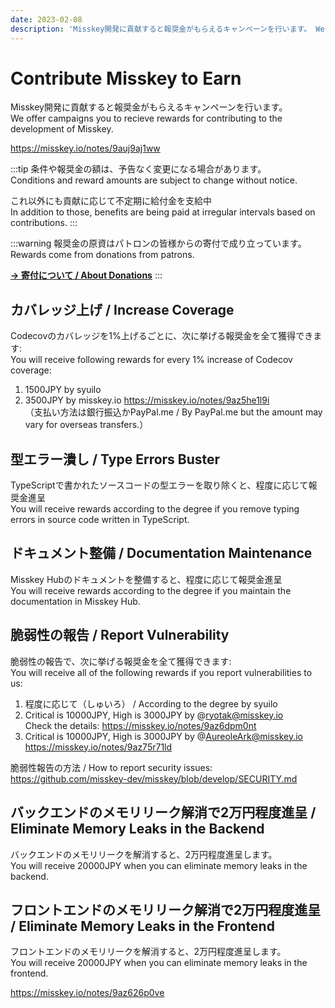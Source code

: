 ```yaml
---
date: 2023-02-08
description: 'Misskey開発に貢献すると報奨金がもらえるキャンペーンを行います。 We offer campaigns you to recieve rewards for contributing to the development of Misskey.'
---
```


# Contribute Misskey to Earn

Misskey開発に貢献すると報奨金がもらえるキャンペーンを行います。  
We offer campaigns you to recieve rewards for contributing to the development of Misskey.

<https://misskey.io/notes/9auj9aj1ww>

:::tip
条件や報奨金の額は、予告なく変更になる場合があります。  
Conditions and reward amounts are subject to change without notice.

これ以外にも貢献に応じて不定期に給付金を支給中  
In addition to those, benefits are being paid at irregular intervals based on contributions.
:::

:::warning
報奨金の原資はパトロンの皆様からの寄付で成り立っています。  
Rewards come from donations from patrons.

[**→ 寄付について / About Donations**](../docs/donate.html)
:::

## カバレッジ上げ / Increase Coverage

Codecovのカバレッジを1%上げるごとに、次に挙げる報奨金を全て獲得できます:  
You will receive following rewards for every 1% increase of Codecov coverage:

1. 1500JPY by syuilo
2. 3500JPY by misskey.io <https://misskey.io/notes/9az5he1l9i>  
   （支払い方法は銀行振込かPayPal.me / By PayPal.me but the amount may vary for overseas transfers.）

## 型エラー潰し / Type Errors Buster

TypeScriptで書かれたソースコードの型エラーを取り除くと、程度に応じて報奨金進呈  
You will receive rewards according to the degree if you remove typing errors in source code written in TypeScript.

## ドキュメント整備 / Documentation Maintenance

Misskey Hubのドキュメントを整備すると、程度に応じて報奨金進呈  
You will receive rewards according to the degree if you maintain the documentation in Misskey Hub.

## 脆弱性の報告 / Report Vulnerability

脆弱性の報告で、次に挙げる報奨金を全て獲得できます:  
You will receive all of the following rewards if you report vulnerabilities to us:

1. 程度に応じて（しゅいろ） / According to the degree by syuilo
2. Critical is 10000JPY, High is 3000JPY by @ryotak@misskey.io  
   Check the details: <https://misskey.io/notes/9az6dpm0nt>
3. Critical is 10000JPY, High is 3000JPY by @AureoleArk@misskey.io  
   <https://misskey.io/notes/9az75r71ld>

脆弱性報告の方法 / How to report security issues:  
<https://github.com/misskey-dev/misskey/blob/develop/SECURITY.md>

## バックエンドのメモリリーク解消で2万円程度進呈 / Eliminate Memory Leaks in the Backend

バックエンドのメモリリークを解消すると、2万円程度進呈します。  
You will receive 20000JPY when you can eliminate memory leaks in the backend.

## フロントエンドのメモリリーク解消で2万円程度進呈 / Eliminate Memory Leaks in the Frontend

フロントエンドのメモリリークを解消すると、2万円程度進呈します。  
You will receive 20000JPY when you can eliminate memory leaks in the frontend.

<https://misskey.io/notes/9az626p0ve>
